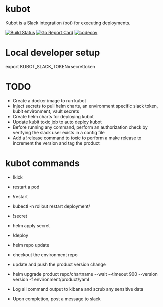 # kubot
Kubot is a Slack integration (bot) for executing deployments.

[![Build Status](https://travis-ci.org/dotariel/kubot.svg?branch=master)](https://travis-ci.org/dotariel/kubot)
[![Go Report Card](https://goreportcard.com/badge/github.com/dotariel/kubot)](https://goreportcard.com/report/github.com/dotariel/kubot)
[![codecov](https://codecov.io/gh/dotariel/kubot/branch/master/graph/badge.svg)](https://codecov.io/gh/dotariel/kubot)


# Local developer setup
export KUBOT_SLACK_TOKEN=secrettoken

# TODO
- Create a docker image to run kubot
- Inject secrets to pull helm charts, an environment specific slack token, kubit environment, vault secrets
- Create helm charts for deploying kubot
- Update kubit toxic job to auto deploy kubot
- Before running any command, perform an authorization check by verifying the slack user exists in a config file
- Add a !release <product> command to toxic to perform a make release to increment the version and tag the product

# kubot commands
- !kick <pod>
- restart a pod

- !restart <product>
- kubectl -n <product> rollout restart deployment/<product>

- !secret <product>
- helm apply secret

- !deploy <product> <version>
- helm repo update
- checkout the environment repo
- update and push the product version change
- helm upgrade product repo/chartname --wait --timeout 900 --version version -f environment/product/yaml
- Log all command output to kibana and scrub any sensitive data
- Upon completion, post a message to slack